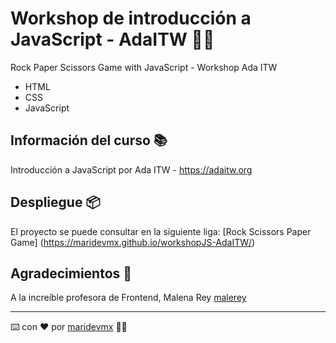 # Workshop de introducción a JavaScript - AdaITW 👩‍💻

Rock Paper Scissors Game with JavaScript - Workshop Ada ITW

* HTML
* CSS
* JavaScript

## Información del curso 📚

Introducción a JavaScript por Ada ITW - https://adaitw.org

## Despliegue 📦

El proyecto se puede consultar en la siguiente liga: [Rock Scissors Paper Game] (https://maridevmx.github.io/workshopJS-AdaITW/)

## Agradecimientos 🎁

A la increíble profesora de Frontend, Malena Rey [malerey](https://github.com/malerey)

---
⌨️ con ❤️ por [maridevmx](https://github.com/maridevmx) 👩‍💻

